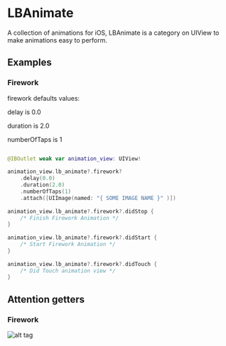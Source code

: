 # LBAnimate
A collection of animations for iOS, LBAnimate is a category on UIView to make animations easy to perform.

## Examples ##

### Firework
firework defaults values:

delay        is 0.0

duration     is 2.0

numberOfTaps is 1

```swift

@IBOutlet weak var animation_view: UIView!
    
animation_view.lb_animate?.firework?
    .delay(0.0)
    .duration(2.0)
    .numberOfTaps(1)
    .attach([UIImage(named: "{ SOME IMAGE NAME }" )])
        
animation_view.lb_animate?.firework?.didStop {
    /* Finish Firework Animation */
}
        
animation_view.lb_animate?.firework?.didStart {
    /* Start Firework Animation */
}
        
animation_view.lb_animate?.firework?.didTouch {
    /* Did Touch animation view */
}

```

## Attention getters

### Firework
![alt tag](https://raw.github.com/lioz12131415/LBAnimate/main/Gifs/firework.gif)
